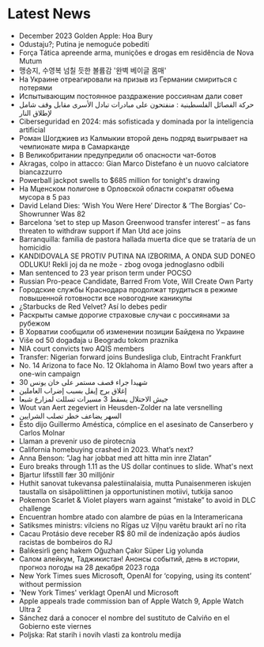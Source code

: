 # Latest News
-  December 2023 Golden Apple: Hoa Bury
-  Odustaju?; Putina je nemoguće pobediti
-  Força Tática apreende arma, munições e drogas em residência de Nova Mutum
-  맹승지, 수영복 넘칠 듯한 볼륨감 '완벽 베이글 몸매'
-  На Украине отреагировали на призыв из Германии смириться с потерями
-  Испытывающим постоянное раздражение россиянам дали совет
-  حركة الفصائل الفلسطينية : منفتحون على مبادرات تبادل الأسرى مقابل وقف شامل لإطلاق النار
-  Ciberseguridad en 2024: más sofisticada y dominada por la inteligencia artificial
-  Роман Шогджиев из Калмыкии второй день подряд выигрывает на чемпионате мира в Самарканде
-  В Великобритании предупредили об опасности чат-ботов
-  Akragas, colpo in attacco: Gian Marco Distefano è un nuovo calciatore biancazzurro
-  Powerball jackpot swells to $685 million for tonight's drawing
-  На Мценском полигоне в Орловской области сократят объема мусора в 5 раз
-  David Leland Dies: ‘Wish You Were Here’ Director & ‘The Borgias’ Co-Showrunner Was 82
-  Barcelona ‘set to step up Mason Greenwood transfer interest’ – as fans threaten to withdraw support if Man Utd ace joins
-  Barranquilla: familia de pastora hallada muerta dice que se trataría de un homicidio
-  KANDIDOVALA SE PROTIV PUTINA NA IZBORIMA, A ONDA SUD DONEO ODLUKU! Rekli joj da ne može - zbog ovoga jednoglasno odbili
-  Man sentenced to 23 year prison term under POCSO
-  Russian Pro-peace Candidate, Barred From Vote, Will Create Own Party
-  Городские службы Краснодара продолжат трудиться в режиме повышенной готовности все новогодние каникулы
-  ¿Starbucks de Red Velvet? Así lo debes pedir
-  Раскрыты самые дорогие страховые случаи с россиянами за рубежом
-  В Хорватии сообщили об изменении позиции Байдена по Украине
-  Više od 50 događaja u Beogradu tokom praznika
-  NIA court convicts two AQIS members
-  Transfer: Nigerian forward joins Bundesliga club, Eintracht Frankfurt
-  No. 14 Arizona to face No. 12 Oklahoma in Alamo Bowl two years after a one-win campaign
-  30 شهيدا جراء قصف مستمر على خان يونس
-  إغلاق برج إيفل بسبب إضراب العاملين
-  جيش الاحتلال يسقط 3 مسيرات تسللت لمزارع شبعا
-  Wout van Aert zegeviert in Heusden-Zolder na late versnelling
-  السهر يضاعف خطر تصلب الشرايين
-  Esto dijo Guillermo Améstica, cómplice en el asesinato de Canserbero y Carlos Molnar
-  Llaman a prevenir uso de pirotecnia
-  California homebuying crashed in 2023. What’s next?
-  Anna Benson: ”Jag har jobbat med att hitta min inre Zlatan”
-  Euro breaks through 1.11 as the US dollar continues to slide. What's next
-  Bjartur lífsstíll fær 30 milljónir
-  Huthit sanovat tukevansa palestiinalaisia, mutta Punaisenmeren iskujen taustalla on sisäpoliittinen ja opportunistinen motiivi, tutkija sanoo
-  Pokemon Scarlet & Violet players warn against “mistake” to avoid in DLC challenge
-  Encuentran hombre atado con alambre de púas en la Interamericana
-  Satiksmes ministrs: vilciens no Rīgas uz Viļņu varētu braukt arī no rīta
-  Cacau Protásio deve receber R$ 80 mil de indenização após áudios racistas de bombeiros do RJ
-  Balıkesirli genç hakem Oğuzhan Çakır Süper Lig yolunda
-  Салом алейкум, Таджикистан! Анонсы событий, день в истории, прогноз погоды на 28 декабря 2023 года
-  New York Times sues Microsoft, OpenAI for ‘copying, using its content’ without permission
-  'New York Times' verklagt OpenAI und Microsoft
-  Apple appeals trade commission ban of Apple Watch 9, Apple Watch Ultra 2
-  Sánchez dará a conocer el nombre del sustituto de Calviño en el Gobierno este viernes
-  Poljska: Rat starih i novih vlasti za kontrolu medija
